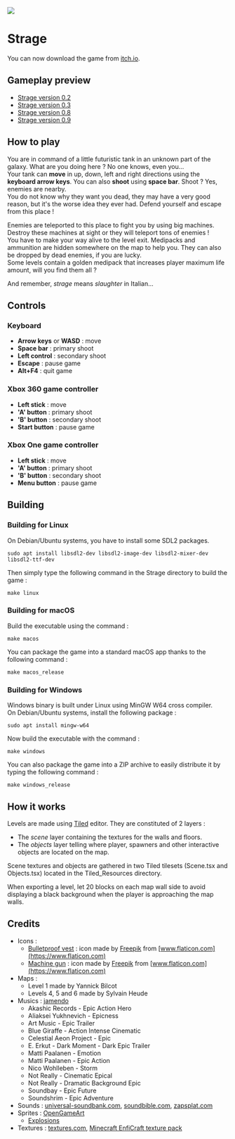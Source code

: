 ![](https://github.com/RICCIARDI-Adrien/Strage/workflows/Release%20builds/badge.svg)

# Strage

You can now download the game from [itch.io](https://ricciardi-adrien.itch.io/strage).

## Gameplay preview
* [Strage version 0.2](https://www.youtube.com/watch?v=aTI6zjJu4h4)
* [Strage version 0.3](https://www.youtube.com/watch?v=r5JJvJWiGF0)
* [Strage version 0.8](https://www.youtube.com/watch?v=GxyV17knTqo)
* [Strage version 0.9](https://www.youtube.com/watch?v=CBbp0kRIsus)

## How to play
You are in command of a little futuristic tank in an unknown part of the galaxy. What are you doing here ? No one knows, even you...  
Your tank can **move** in up, down, left and right directions using the **keyboard arrow keys**.  You can also **shoot** using **space bar**. Shoot ? Yes, enemies are nearby.  
You do not know why they want you dead, they may have a very good reason, but it's the worse idea they ever had. Defend yourself and escape from this place !  
  
Enemies are teleported to this place to fight you by using big machines. Destroy these machines at sight or they will teleport tons of enemies !  
You have to make your way alive to the level exit. Medipacks and ammunition are hidden somewhere on the map to help you. They can also be dropped by dead enemies, if you are lucky.  
Some levels contain a golden medipack that increases player maximum life amount, will you find them all ?  
  
And remember, *strage* means *slaughter* in Italian...

## Controls
### Keyboard
* **Arrow keys** or **WASD** : move
* **Space bar** : primary shoot
* **Left control** : secondary shoot
* **Escape** : pause game
* **Alt+F4** : quit game

### Xbox 360 game controller
* **Left stick** : move
* **'A' button** : primary shoot
* **'B' button** : secondary shoot
* **Start button** : pause game

### Xbox One game controller
* **Left stick** : move
* **'A' button** : primary shoot
* **'B' button** : secondary shoot
* **Menu button** : pause game

## Building
### Building for Linux
On Debian/Ubuntu systems, you have to install some SDL2 packages.
```
sudo apt install libsdl2-dev libsdl2-image-dev libsdl2-mixer-dev libsdl2-ttf-dev
```
Then simply type the following command in the Strage directory to build the game :
```
make linux
```

### Building for macOS
Build the executable using the command :
```
make macos
```

You can package the game into a standard macOS app thanks to the following command :
```
make macos_release
```

### Building for Windows
Windows binary is built under Linux using MinGW W64 cross compiler.  
On Debian/Ubuntu systems, install the following package :
```
sudo apt install mingw-w64
```
Now build the executable with the command :
```
make windows
```

You can also package the game into a ZIP archive to easily distribute it by typing the following command :
```
make windows_release
```

## How it works
Levels are made using [Tiled](http://www.mapeditor.org/) editor. They are constituted of 2 layers :
* The *scene* layer containing the textures for the walls and floors.
* The *objects* layer telling where player, spawners and other interactive objects are located on the map.

Scene textures and objects are gathered in two Tiled tilesets (Scene.tsx and Objects.tsx) located in the Tiled_Resources directory.

When exporting a level, let 20 blocks on each map wall side to avoid displaying a black background when the player is approaching the map walls.

## Credits
* Icons :
   * [Bulletproof vest](https://www.flaticon.com/free-icon/bulletproof-vest_238523) : icon made by [Freepik](https://www.freepik.com) from [www.flaticon.com](https://www.flaticon.com)
   * [Machine gun](https://www.flaticon.com/free-icon/machine-gun_238558) : icon made by [Freepik](https://www.freepik.com) from [www.flaticon.com](https://www.flaticon.com)
* Maps :
   * Level 1 made by Yannick Bilcot
   * Levels 4, 5 and 6 made by Sylvain Heude
* Musics : [jamendo](https://www.jamendo.com)
   * Akashic Records - Epic Action Hero
   * Aliaksei Yukhnevich - Epicness
   * Art Music - Epic Trailer
   * Blue Giraffe - Action Intense Cinematic
   * Celestial Aeon Project - Epic
   * E. Erkut - Dark Moment - Dark Epic Trailer
   * Matti Paalanen - Emotion
   * Matti Paalanen - Epic Action
   * Nico Wohlleben - Storm
   * Not Really - Cinematic Epical
   * Not Really - Dramatic Background Epic
   * Soundbay - Epic Future
   * Soundshrim - Epic Adventure
* Sounds : [universal-soundbank.com](http://www.universal-soundbank.com), [soundbible.com](http://soundbible.com), [zapsplat.com](https://www.zapsplat.com)
* Sprites : [OpenGameArt](https://opengameart.org)
   * [Explosions](https://opengameart.org/content/explosions-0)
* Textures : [textures.com](http://www.textures.com), [Minecraft EnfiCraft texture pack](http://www.minecrafttexturepacks.com/enficraft)
